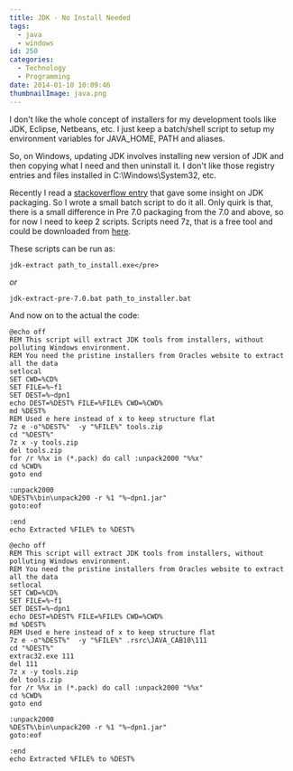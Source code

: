 ```yaml
---
title: JDK - No Install Needed
tags:
  - java
  - windows
id: 250
categories:
  - Technology
  - Programming
date: 2014-01-10 10:09:46
thumbnailImage: java.png
---
```


I don't like the whole concept of installers for my development tools like JDK, Eclipse, Netbeans, etc. I just keep a batch/shell script to setup my environment variables for JAVA_HOME, PATH and aliases.

<!--more-->

So, on Windows, updating JDK involves installing new version of JDK and then copying what I need and then uninstall it. I don't like those registry entries and files installed in C:\Windows\System32, etc.

Recently I read a [stackoverflow entry](https://stackoverflow.com/questions/1619662/where-can-i-get-the-latest-jre-jdk-as-a-zip-file-i-mean-no-exe-installer) that gave some insight on JDK packaging. So I wrote a small batch script to do it all. Only quirk is that, there is a small difference in Pre 7.0 packaging from the 7.0 and above, so for now I need to keep 2 scripts. Scripts need 7z, that is a free tool and could be downloaded from [here](https://www.7-zip.org/download.html).

These scripts can be run as:

```shell
jdk-extract path_to_install.exe</pre>
```

_or_

```shell
jdk-extract-pre-7.0.bat path_to_installer.bat
```

And now on to the actual the code:

```shell jdk-extract.bat
@echo off
REM This script will extract JDK tools from installers, without polluting Windows environment.
REM You need the pristine installers from Oracles website to extract all the data
setlocal
SET CWD=%CD%
SET FILE=%~f1
SET DEST=%~dpn1
echo DEST=%DEST% FILE=%FILE% CWD=%CWD%
md %DEST%
REM Used e here instead of x to keep structure flat
7z e -o"%DEST%"  -y "%FILE%" tools.zip
cd "%DEST%"
7z x -y tools.zip
del tools.zip
for /r %%x in (*.pack) do call :unpack2000 "%%x"
cd %CWD%
goto end

:unpack2000
%DEST%\bin\unpack200 -r %1 "%~dpn1.jar"
goto:eof

:end
echo Extracted %FILE% to %DEST%
```

```shell jdk-extract-pre-7.0.bat
@echo off
REM This script will extract JDK tools from installers, without polluting Windows environment.
REM You need the pristine installers from Oracles website to extract all the data
setlocal
SET CWD=%CD%
SET FILE=%~f1
SET DEST=%~dpn1
echo DEST=%DEST% FILE=%FILE% CWD=%CWD%
md %DEST%
REM Used e here instead of x to keep structure flat
7z e -o"%DEST%"  -y "%FILE%" .rsrc\JAVA_CAB10\111
cd "%DEST%"
extrac32.exe 111
del 111
7z x -y tools.zip
del tools.zip
for /r %%x in (*.pack) do call :unpack2000 "%%x"
cd %CWD%
goto end

:unpack2000
%DEST%\bin\unpack200 -r %1 "%~dpn1.jar"
goto:eof

:end
echo Extracted %FILE% to %DEST%
```
